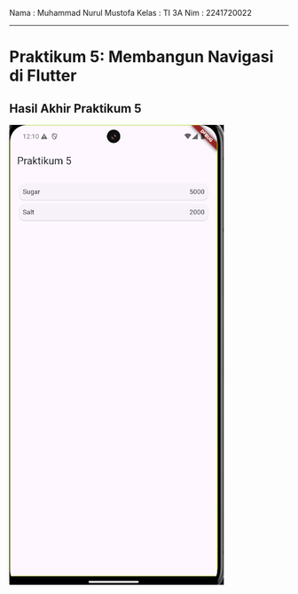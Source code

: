 Nama : Muhammad Nurul Mustofa
Kelas : TI 3A
Nim : 2241720022

---

# Praktikum 5: Membangun Navigasi di Flutter

## Hasil Akhir Praktikum 5

<img src="image_documentation/Hasil Akhir Praktikum 5.png">
